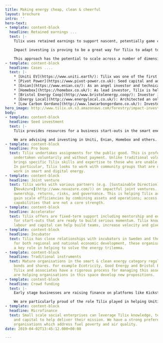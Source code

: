 ```yaml
---
title: Making energy cheap, clean & cheerful
layout: brochure
intro: ''
hero-text:
- template: content-block
  headline: Retained earnings ...
  text: |-
    Tilix uses retained earnings to support nascent, potentially game changing ideas in smart energy.

    Impact investing is proving to be a great way for Tilix to adapt to the emerging smart energy market. It is also a small but important contribution to winning the fossil fuel end game.

    This approach has the potential to scale across a number of dimensions. For example, Tilix is building a syndicate to help share research and pool the resources of other likeminded angels.
- template: content-block
  headline: Cases ....
  text: |-
    * [Uniti EV](https://www.uniti.earth/): Tilix was one of the first investors in this Swedish unicorn and continues to be instrumental as the firm moves from invent to deploying cars on the road in 2020.
    * [Pivot Power](https://www.pivot-power.co.uk): Seed capital and advice on strategic imperatives such as CRM, website platform and content.
    * [Enian](https://www.enian.co/): As an angel investor and technical adviser, Tilix has provided strategic and operational advice to the executive team.
    * [Homebox](https://homebox.co.uk/): As lead investor, Tilix is helping this smart home start-up be innovative and commercially savvy.
    * [Bristol Energy Coop](http://www.bristolenergy.coop/): Investor in solar bonds and Zero West project partner.
    * [Energy Local](http://www.energylocal.co.uk/): Architected an online acquisition and self-service portal for Energy Local.
    * [Low Carbon Gordano](http://www.lowcarbongordano.co.uk/): Investor due diligence around plans for solar on roofs.
hero_image: http://www.tilix.uk.s3.amazonaws.com/forestry/impact-investing.png
body:
- template: content-block
  headline: Seed investment
  text: |-
    Tilix provides resources for a business start-outs in the smart energy category, usually in exchange for convertible debt or ownership equity. Opportunities come to us through online platforms like LinkedIn, f6s.com and angel.co.

    We are advising and investing in Uniti, Enian, Homebox and others. The CEOs of these firms value the cash, advice, knowledge transfer and connections Tilix provides.
- template: content-block
  headline: Pro bono
  text: Tilix undertakes assignments for the public good. This is professional work
    undertaken voluntarily and without payment. Unlike traditional volunteerism, it
    brings specific Tilix skills and expertise to those who are unable to afford them.
    In particular, Tilix looks to work with community groups that are doing innovative
    work in smart and digital energy.
- template: content-block
  headline: Joint venture
  text: Tilix works with various partners (e.g. [Sustainable Direction](http://www.sustainabledirection.com/),
    [NovAzure](http://www.novazure.com/)) on impactful joint ventures. Here we share
    ownership, returns, risks, and governance. This is helping Tilix access new markets;
    gain scale efficiencies by combining assets and operations; access skills and
    capabilities that are not a core strength.
- template: content-block
  headline: Accelerator
  text: Tilix offers are fixed-term support including mentorship and educational components
    for start-outs that are ready to build serious momentum. Tilix knowledge, technology,
    labour and capital can help build teams, increase velocity and give direction.
- template: content-block
  headline: Incubator
  text: Tilix has close relationships with incubators in Sweden and the UK. As catalysts
    for both regional and national economic development, these organisations play
    a key role in helping to solve the energy trilemma.
- template: content-block
  headline: Traditional instruments
  text: Mature organisations in the smart & clean energy category regularly offer
    bonds and shares. For example Ecotricity, Good Energy and Bristol Energy Coop.
    Tilix and associates have a rigorous process for managing this asset class and
    are helping organisations in this space develop new propositions.
- template: content-block
  headline: Crowd funding
  text: |-
    Early stage businesses are raising finance on platforms like Kickstarter, Crowdcube and Seedrs. Tilix watches these platforms like a hawk and is continually evaluating opportunities.

    We are particularly proud of the role Tilix played in helping Uniti EV raise circa €5M through three rounds.
- template: content-block
  headline: Microfinance
  text: Small scale social enterprises can leverage Tilix knowledge, technology, labour
    and capital to help deliver their mission. We have a strong preference for helping
    organisations which address fuel poverty and air quality.
date: 2019-04-02T13:45:12.000+00:00

---
```

